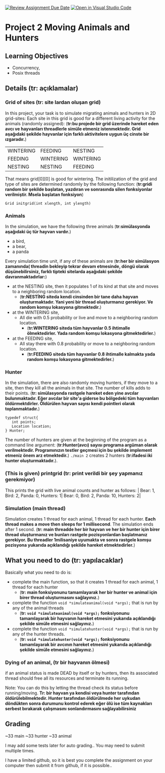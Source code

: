 [![Review Assignment Due Date](https://classroom.github.com/assets/deadline-readme-button-24ddc0f5d75046c5622901739e7c5dd533143b0c8e959d652212380cedb1ea36.svg)](https://classroom.github.com/a/40vXwnsI)
[![Open in Visual Studio Code](https://classroom.github.com/assets/open-in-vscode-718a45dd9cf7e7f842a935f5ebbe5719a5e09af4491e668f4dbf3b35d5cca122.svg)](https://classroom.github.com/online_ide?assignment_repo_id=11096892&assignment_repo_type=AssignmentRepo)
# Project 2 Moving Animals and Hunters

## Learning Objectives
* Concurrency, 
* Posix threads

## Details (tr: açıklamalar)
### Grid of sites (tr: site lardan oluşan grid)
In this project, your task is to simulate migrating animals and hunters in 2D grid-sites:
Each site in this grid is good for a different living activity for the animals (randomly assigned):
(**tr:bu projede bir grid üzerinde hareket eden avcı ve hayvanları threadlerle simüle etmeniz istenmektedir. 
Grid aşağıdaki şekilde hayvanlar için farklı aktivitelere uygun üç cinste bir ızgaradır.**)
<table>
  <tr><td>WINTERING </td> <td>FEEDING</td><td>NESTING</td></tr>
  <tr><td>FEEDING</td><td>WINTERING</td><td>WINTERING</td></tr>
  <tr><td>NESTING</td><td>NESTING</td><td>FEEDING</td></tr>
</table>

That means grid[0][0] is good for wintering. 
The initilization of the grid  and type of sites are determined randomly by the following function:
(**tr:gridi random bir şekilde başlatan, yazdıran ve sonrasında silen fonksiyonlar verilmiştir. Msela başlatan fonksiyon**)
```
Grid initgrid(int xlength, int ylength)
```
### Animals
In the simulation, we have the following three animals (**tr:simülasyonda aşağıdaki üç tür hayvan vardır.**)
* a bird, 
* a bear, 
* a panda 

Every  simulation time unit, if any of these animals are (**tr:her bir simülasyon zamanında( threadin bekleyip tekrar devam etmesinde, döngü olarak düşünebilirsiniz, 
farklı tipteki sitelarda aşağıdaki şekilde davranmaktadırlar:**)
* at the NESTING site, then it populates 1 of its kind at that site and moves to a neighboring random location. 
    * (**tr:NESTİNG siteda kendi cinsinden bir tane daha hayvan oluşturmaktadır. Yani yeni bir thread oluşturmanız gerekiyor. Ve random komşu lokasyona gitmektedir.**)
* at the WINTERING site, 
    * All die with 0.5 probability or live and move to a neighboring random location.
      * (**tr:WINTERING siteda tüm hayvanlar 0.5 ihtimalle ölmektedirler. Yada random komşu lokasyona gitmektedirler.**)
* at the FEEDING site, 
    * All stay there with 0.8 probability or move to a neighboring random location.
      *  (**tr:FEEDING siteda tüm hayvanlar 0.8 ihtimalle kalmakta yada random komşu lokasyona gitmektedirler.**)


### Hunter
In the simulation, there are also randomly moving hunters, if they move to a site, then they kill all the animals in that site. The number of kills adds to their points. 
(**tr: simülasyonda rastgele hareket eden yine avcılar bulunmaktadır. 
Eğer avcılar bir site'a giderse bu bölgedeki tüm hayvanları öldürmektdirler. 
Öldürülen hayvan sayısı kendi pointleri olarak toplanmaktadır.**)
```
typedef struct{
   int points;
   Location location;
} Hunter;
```

The number of hunters are given at the beginning of the program as a command line argument:
 (**tr:Hunter(avcı) sayısı programa argüman olarak verilmektedir. Programınızın testler geçmesi için bu şekilde implement etmeniz önem arz etmektedir.**)
``./main 2`` creates 2 hunters (**tr:ifadesi iki hunter oluşturmaktadır.**).


### (This is given) printgrid (tr: print verildi bir şey yapmanız gerekmiyor)

This prints the grid with live animal counts and hunter as follows:
| Bear: 1, Bird: 2,  Panda: 0, Hunters: 1| Bear: 0, Bird: 2,  Panda: 10, Hunters: 2|  

### Simulation (main thread)
Simulation creates 1 thread for each animal, 1 thread for each hunter. **Each thread makes a move then sleeps for 1 millisecond**. 
The simulation ends after 1 second.
 (**tr: main threadde her bir hayvan ve her bir hunter için birer thread oluşturmanız ve bunları rastgele pozisyonlardan başlatmanız gerekiyor.
    Bu threadler 1milisaniye uyumakta ve sonra rastgele komşu pozisyona yukarıda açıklandığı şekilde hareket etmektedirler.**)
    
## What you need to do (tr: yapılacaklar)
Basically what you need to do is:
  - complete the main function, so that it creates 1 thread for each animal, 1 thread for each hunter
    - (**tr: main fonksiyonunu tamamlayarak her bir hunter ve animal için birer thread oluşturmasını sağlayınız.**)
  - complete the function ``void *simulateanimal(void *args);`` that is run by any of the animal threads
    -  (**tr: ``void *simulateanimal(void *args);`` fonksiyonunu tamamlayarak bir hayvanın hareket etmesini yukarıda açıklandığı şekilde simüle etmesini sağlayınız.**)
  - complete the function ``void *simulatehunter(void *args);`` that is run by any of the hunter threads.
    - (**tr: ``void *simulatehunter(void *args);`` fonksiyonunu tamamlayarak bir avcının hareket etmesini yukarıda açıklandığı şekilde simüle etmesini sağlayınız.**)

### Dying of an animal, (tr bir hayvanın ölmesi)

if an animal status is made DEAD by itself or by hunters, then its associated thread should free all its resources and terminate its running. 

Note: You can do this by letting the thread check its status before running/moving.
**Tr: bir hayvan ya kendisi veya hunter tarafından öldürülebilmektedir. 
Hunter tarafından öldürülmede her uykudan döndükten sonra durumunu kontrol ederek eğer ölü ise 
tüm kaynakları serbest bırakarak çalışmasını sonlandırmasını sağlayabilirsiniz**
## Grading
~33 main
~33 hunter
~33 animal

I may add some tests later for auto grading.. You may need to submit multiple times.

I have a limited github, so it is best you complete the assignment on your computer then submit it from github, if it is possible.. 
